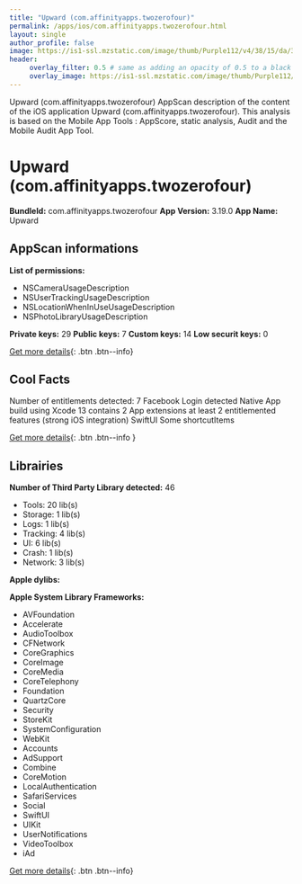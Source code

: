 ```yaml
---
title: "Upward (com.affinityapps.twozerofour)"
permalink: /apps/ios/com.affinityapps.twozerofour.html
layout: single
author_profile: false
image: https://is1-ssl.mzstatic.com/image/thumb/Purple112/v4/38/15/da/3815da65-75b4-25f4-ffe4-1dc2e61b094f/AppIcon-0-1x_U007emarketing-0-5-0-85-220.png/512x512bb.jpg
header: 
     overlay_filter: 0.5 # same as adding an opacity of 0.5 to a black background
     overlay_image: https://is1-ssl.mzstatic.com/image/thumb/Purple112/v4/38/15/da/3815da65-75b4-25f4-ffe4-1dc2e61b094f/AppIcon-0-1x_U007emarketing-0-5-0-85-220.png/512x512bb.jpg
---
```

Upward (com.affinityapps.twozerofour) AppScan description of the content of the iOS application Upward (com.affinityapps.twozerofour). This analysis is based on the Mobile App Tools : AppScore, static analysis, Audit and the Mobile Audit App Tool.

# Upward (com.affinityapps.twozerofour)

**BundleId:** com.affinityapps.twozerofour
**App Version:** 3.19.0
**App Name:** Upward


## AppScan informations 

**List of permissions:** 
- NSCameraUsageDescription
- NSUserTrackingUsageDescription
- NSLocationWhenInUseUsageDescription
- NSPhotoLibraryUsageDescription
  
  
**Private keys:** 29
**Public keys:** 7
**Custom keys:** 14
**Low securit keys:** 0
  
[Get more details](/pricing.html){: .btn .btn--info}

## Cool Facts

Number of entitlements detected: 7
Facebook Login detected
Native App
build using Xcode 13
contains 2 App extensions
at least 2 entitlemented features (strong iOS integration)
SwiftUI
Some shortcutItems 
  
[Get more details](/pricing.html){: .btn .btn--info }

## Librairies 
**Number of Third Party Library detected:** 46
- Tools: 20 lib(s)
- Storage: 1 lib(s)
- Logs: 1 lib(s)
- Tracking: 4 lib(s)
- UI: 6 lib(s)
- Crash: 1 lib(s)
- Network: 3 lib(s)


**Apple dylibs:**


**Apple System Library Frameworks:**
- AVFoundation
- Accelerate
- AudioToolbox
- CFNetwork
- CoreGraphics
- CoreImage
- CoreMedia
- CoreTelephony
- Foundation
- QuartzCore
- Security
- StoreKit
- SystemConfiguration
- WebKit
- Accounts
- AdSupport
- Combine
- CoreMotion
- LocalAuthentication
- SafariServices
- Social
- SwiftUI
- UIKit
- UserNotifications
- VideoToolbox
- iAd


  
[Get more details](/pricing.html){: .btn .btn--info}


